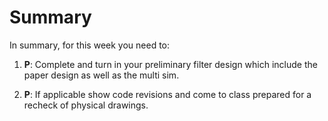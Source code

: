 







# Summary

In summary, for this week you need to:

1. **P**: Complete and turn in your preliminary filter design which include the paper design as well as the multi sim. 

2. **P**: If applicable show code revisions and come to class prepared for a recheck of physical drawings.

